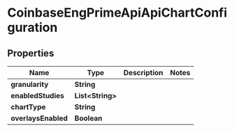 
# CoinbaseEngPrimeApiApiChartConfiguration

## Properties
Name | Type | Description | Notes
------------ | ------------- | ------------- | -------------
**granularity** | **String** |  | 
**enabledStudies** | **List&lt;String&gt;** |  | 
**chartType** | **String** |  | 
**overlaysEnabled** | **Boolean** |  | 



